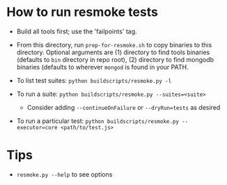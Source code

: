 # How to run resmoke tests

- Build all tools first; use the 'failpoints' tag.

- From this directory, run `prep-for-resmoke.sh` to copy binaries to this directory. Optional
  arguments are (1) directory to find tools binaries (defaults to `bin` directory in repo root), (2)
  directory to find mongodb binaries (defaults to wherever `mongod` is found in your PATH.

- To list test suites: `python buildscripts/resmoke.py -l`

- To run a suite: `python buildscripts/resmoke.py --suites=<suite>`

  - Consider adding `--continueOnFailure` or `--dryRun=tests` as desired

- To run a particular test: `python buildscripts/resmoke.py --executor=core <path/to/test.js>`

# Tips

- `resmoke.py --help` to see options
